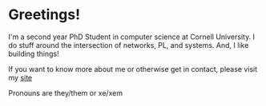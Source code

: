 # Greetings!
I'm a second year PhD Student in computer science at Cornell University. I do stuff around the intersection of networks, PL, and systems. And, I like building things!

If you want to know more about me or otherwise get in contact, please visit my [site](https://griffinberlste.in)

Pronouns are they/them or xe/xem

